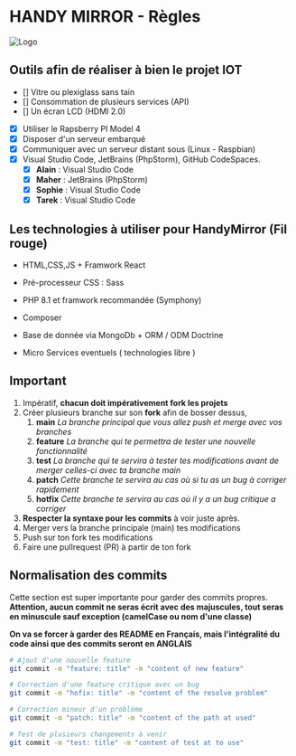 # HANDY MIRROR - Règles

![Logo](url.png)

## Outils afin de réaliser à bien le projet IOT

-   [] Vitre ou plexiglass sans tain
-   [] Consommation de plusieurs services (API)
-   [] Un écran LCD (HDMI 2.0)
-   [x] Utiliser le Rapsberry PI Model 4
-   [x] Disposer d'un serveur embarqué
-   [x] Communiquer avec un serveur distant sous (Linux - Raspbian)
-   [x] Visual Studio Code, JetBrains (PhpStorm), GitHub CodeSpaces.
    -   [x] **Alain** : Visual Studio Code
    -   [x] **Maher** : JetBrains (PhpStorm)
    -   [x] **Sophie** : Visual Studio Code
    -   [x] **Tarek** : Visual Studio Code

## Les technologies à utiliser pour HandyMirror (Fil rouge)

-   HTML,CSS,JS + Framwork React
-   Pré-processeur CSS : Sass
-   PHP 8.1 et framwork recommandée (Symphony)
-   Composer
-   Base de donnée via MongoDb + ORM / ODM Doctrine

-   Micro Services eventuels ( technologies libre )

## Important

1. Impératif, **chacun doit impérativement fork les projets**
2. Créer plusieurs branche sur son **fork** afin de bosser dessus,
    1. **main** _La branche principal que vous allez push et merge avec vos branches_
    2. **feature** _La branche qui te permettra de tester une nouvelle fonctionnalité_
    3. **test** _La branche qui te servira à tester tes modifications avant de merger celles-ci avec ta branche main_
    4. **patch** _Cette branche te servira au cas où si tu as un bug à corriger rapidement_
    5. **hotfix** _Cette branche te servira au cas où il y a un bug critique a corriger_
3. **Respecter la syntaxe pour les commits** à voir juste après.
4. Merger vers la branche principale (main) tes modifications
5. Push sur ton fork tes modifications
6. Faire une pullrequest (PR) à partir de ton fork

## Normalisation des commits

Cette section est super importante pour garder des commits propres.
**Attention, aucun commit ne seras écrit avec des majuscules, tout seras en minuscule sauf exception (camelCase ou nom d'une classe)**

**On va se forcer à garder des README en Français, mais l'intégralité du code ainsi que des commits seront en ANGLAIS**

```sh
# Ajout d'une nouvelle feature
git commit -m "feature: title" -m "content of new feature"

# Correction d'une feature critique avec un bug
git commit -m "hofix: title" -m "content of the resolve problem"

# Correction mineur d'un problème
git commit -m "patch: title" -m "content of the path at used"

# Test de plusieurs changements à venir
git commit -m "test: title" -m "content of test at to use"
```
